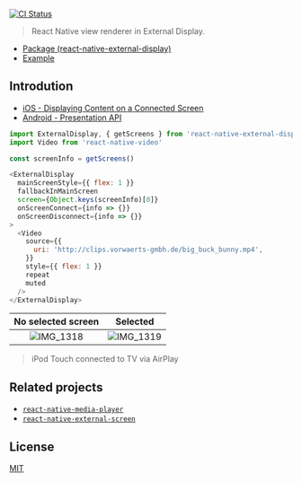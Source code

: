 [![CI Status](https://github.com/mybigday/react-native-external-display/workflows/CI/badge.svg)](https://github.com/mybigday/react-native-external-display)

> React Native view renderer in External Display.

- [Package (react-native-external-display)](packages/react-native-external-display)
- [Example](packages/RNExternalDisplayExample)

## Introdution

- [iOS - Displaying Content on a Connected Screen](https://developer.apple.com/documentation/uikit/windows_and_screens/displaying_content_on_a_connected_screen)
- [Android - Presentation API](https://developer.android.com/reference/android/app/Presentation)

```js
import ExternalDisplay, { getScreens } from 'react-native-external-display'
import Video from 'react-native-video'

const screenInfo = getScreens()

<ExternalDisplay
  mainScreenStyle={{ flex: 1 }}
  fallbackInMainScreen
  screen={Object.keys(screenInfo)[0]}
  onScreenConnect={info => {}}
  onScreenDisconnect={info => {}}
>
  <Video
    source={{
      uri: 'http://clips.vorwaerts-gmbh.de/big_buck_bunny.mp4',
    }}
    style={{ flex: 1 }}
    repeat
    muted
  />
</ExternalDisplay>
```

|                                                No selected screen                                                |                                                     Selected                                                     |
| :--------------------------------------------------------------------------------------------------------------: | :--------------------------------------------------------------------------------------------------------------: |
| ![IMG_1318](https://user-images.githubusercontent.com/3001525/75336253-c3807a00-58c5-11ea-9872-371b654c05fa.png) | ![IMG_1319](https://user-images.githubusercontent.com/3001525/75336265-c8452e00-58c5-11ea-84a7-35e7a2ceccfe.png) |

> iPod Touch connected to TV via AirPlay

## Related projects

- [`react-native-media-player`](https://github.com/mybigday/react-native-media-player)
- [`react-native-external-screen`](https://github.com/mackeian/react-native-external-screen)

## License

[MIT](LICENSE.md)
